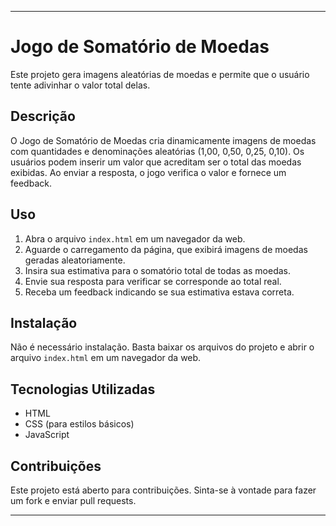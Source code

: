 
---

# Jogo de Somatório de Moedas

Este projeto gera imagens aleatórias de moedas e permite que o usuário tente adivinhar o valor total delas.

## Descrição

O Jogo de Somatório de Moedas cria dinamicamente imagens de moedas com quantidades e denominações aleatórias (1,00, 0,50, 0,25, 0,10). Os usuários podem inserir um valor que acreditam ser o total das moedas exibidas. Ao enviar a resposta, o jogo verifica o valor e fornece um feedback.

## Uso

1. Abra o arquivo `index.html` em um navegador da web.
2. Aguarde o carregamento da página, que exibirá imagens de moedas geradas aleatoriamente.
3. Insira sua estimativa para o somatório total de todas as moedas.
4. Envie sua resposta para verificar se corresponde ao total real.
5. Receba um feedback indicando se sua estimativa estava correta.

## Instalação

Não é necessário instalação. Basta baixar os arquivos do projeto e abrir o arquivo `index.html` em um navegador da web.

## Tecnologias Utilizadas

- HTML
- CSS (para estilos básicos)
- JavaScript

## Contribuições

Este projeto está aberto para contribuições. Sinta-se à vontade para fazer um fork e enviar pull requests.

---
